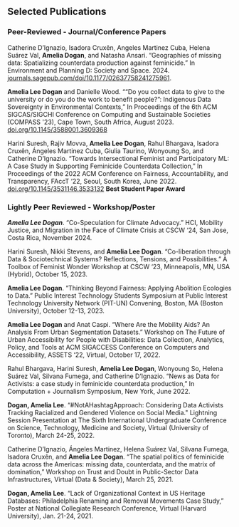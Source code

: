 ## Selected Publications
### Peer-Reviewed - Journal/Conference Papers 

Catherine D’Ignazio, Isadora Cruxên, Angeles Martinez Cuba, Helena Suárez Val, **Amelia Dogan**, and Natasha Ansari. “Geographies of missing data: Spatializing counterdata production against feminicide.” In Environment and Planning D: Society and Space. 2024. [journals.sagepub.com/doi/10.1177/02637758241275961](https://journals.sagepub.com/doi/10.1177/02637758241275961).

**Amelia Lee Dogan** and Danielle Wood. ““Do you collect data to give to the university or do you  do the work to benefit people?”: Indigenous Data Sovereignty in Environmental Contexts,” In Proceedings of the 6th ACM SIGCAS/SIGCHI Conference on Computing and Sustainable Societies (COMPASS '23), Cape Town, South Africa, August 2023. [doi.org/10.1145/3588001.3609368](https://doi.org/10.1145/3588001.3609368)

Harini Suresh, Rajiv Movva, **Amelia Lee Dogan**, Rahul Bhargava, Isadora Cruxên,  Ángeles Martinez Cuba, Giulia Taurino, Wonyoung So, and Catherine D’Ignazio. “Towards Intersectional Feminist and Participatory ML: A Case Study in Supporting Feminicide Counterdata Collection,” In Proceedings of the 2022 ACM Conference on Fairness, Accountability, and Transparency, FAccT ‘22, Seoul, South Korea, June 2022. [doi.org/10.1145/3531146.3533132](https://doi.org/10.1145/3531146.3533132)  **Best Student Paper Award**

### Lightly Peer Reviewed - Workshop/Poster 

***Amelia Lee Dogan***. “Co-Speculation for Climate Advocacy.”  HCI, Mobility Justice, and Migration in the Face of Climate Crisis at CSCW ‘24, San Jose, Costa Rica, November 2024.

Harini Suresh, Nikki Stevens, and **Amelia Lee Dogan**. “Co-liberation through Data & Sociotechnical Systems? Reflections, Tensions, and Possibilities.” A Toolbox of Feminist Wonder Workshop at CSCW ‘23, Minneapolis, MN, USA (Hybrid), October 15, 2023.

**Amelia Lee Dogan**. “Thinking Beyond Fairness: Applying Abolition Ecologies to Data.” Public Interest Technology Students Symposium at Public Interest Technology University Network (PIT-UN) Convening, Boston, MA (Boston University), October 12-13, 2023.

**Amelia Lee Dogan** and Anat Caspi. “Where Are the Mobility Aids? An Analysis From Urban Segmentation Datasets.” Workshop on The Future of Urban Accessibility for People with Disabilities: Data Collection, Analytics, Policy, and Tools at ACM SIGACCESS Conference on Computers and Accessibility, ASSETS ‘22, Virtual, October 17, 2022.

Rahul Bhargava, Harini Suresh, **Amelia Lee Dogan**, Wonyoung So, Helena Suárez Val, Silvana Fumega, and Catherine D’Ignazio. “News as Data for Activists: a case study in feminicide counterdata production,” In Computation + Journalism Symposium, New York, June 2022.

**Dogan, Amelia Lee**. “#NotAHashtagApproach: Considering Data Activists Tracking Racialized and Gendered Violence on Social Media." Lightning Session Presentation at The Sixth International Undergraduate Conference on Science, Technology, Medicine and Society, Virtual (University of Toronto), March 24-25, 2022.

Catherine D’Ignazio, Ángeles Martinez, Helena Suárez Val, Silvana Fumega, Isadora Cruxên, and **Amelia Lee Dogan**. “The spatial politics of feminicide data across the Americas: missing data, counterdata, and the matrix of domination,” Workshop on Trust and Doubt in Public-Sector Data Infrastructures, Virtual (Data & Society), March 25, 2021.

**Dogan, Amelia Lee**. “Lack of Organizational Context in US Heritage Databases: Philadelphia Renaming and Removal Movements Case Study,” Poster at National Collegiate Research Conference, Virtual (Harvard University), Jan. 21-24, 2021. 

